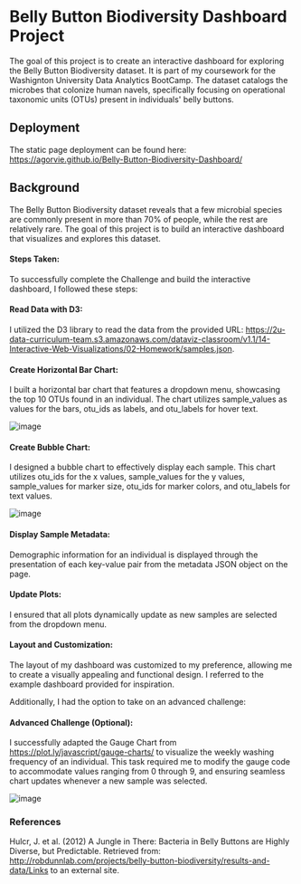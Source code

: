 # Belly Button Biodiversity Dashboard Project
The goal of this project is to create an interactive dashboard for exploring the Belly Button Biodiversity dataset. It is part of my coursework for the Washignton University Data Analytics BootCamp. The dataset catalogs the microbes that colonize human navels, specifically focusing on operational taxonomic units (OTUs) present in individuals' belly buttons.

## Deployment
The static page deployment can be found here:
https://agorvie.github.io/Belly-Button-Biodiversity-Dashboard/

## Background
The Belly Button Biodiversity dataset reveals that a few microbial species are commonly present in more than 70% of people, while the rest are relatively rare. The goal of this project is to build an interactive dashboard that visualizes and explores this dataset.

#### Steps Taken:
To successfully complete the Challenge and build the interactive dashboard, I followed these steps:

#### Read Data with D3:
I utilized the D3 library to read the data from the provided URL: https://2u-data-curriculum-team.s3.amazonaws.com/dataviz-classroom/v1.1/14-Interactive-Web-Visualizations/02-Homework/samples.json.

#### Create Horizontal Bar Chart:
I built a horizontal bar chart that features a dropdown menu, showcasing the top 10 OTUs found in an individual. The chart utilizes sample_values as values for the bars, otu_ids as labels, and otu_labels for hover text.

![image](https://github.com/agorvie/Belly-Button-Biodiversity-Dashboard/assets/122469792/a62d8387-46e5-4cd9-9a53-fb37fb5d7342)

#### Create Bubble Chart:
I designed a bubble chart to effectively display each sample. This chart utilizes otu_ids for the x values, sample_values for the y values, sample_values for marker size, otu_ids for marker colors, and otu_labels for text values.

![image](https://github.com/agorvie/Belly-Button-Biodiversity-Dashboard/assets/122469792/d754c3d0-3c2c-4a75-95b3-57641551f243)

#### Display Sample Metadata:
Demographic information for an individual is displayed through the presentation of each key-value pair from the metadata JSON object on the page.

#### Update Plots:
I ensured that all plots dynamically update as new samples are selected from the dropdown menu.

#### Layout and Customization:
The layout of my dashboard was customized to my preference, allowing me to create a visually appealing and functional design. I referred to the example dashboard provided for inspiration.

Additionally, I had the option to take on an advanced challenge:

#### Advanced Challenge (Optional):
I successfully adapted the Gauge Chart from https://plot.ly/javascript/gauge-charts/ to visualize the weekly washing frequency of an individual. This task required me to modify the gauge code to accommodate values ranging from 0 through 9, and ensuring seamless chart updates whenever a new sample was selected.

![image](https://github.com/agorvie/Belly-Button-Biodiversity-Dashboard/assets/122469792/75acf99c-6fc5-4f7b-b92d-ccf3bf51939b)

### References
Hulcr, J. et al. (2012) A Jungle in There: Bacteria in Belly Buttons are Highly Diverse, but Predictable. Retrieved from: http://robdunnlab.com/projects/belly-button-biodiversity/results-and-data/Links to an external site.

